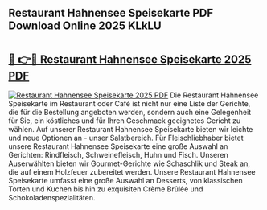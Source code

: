 ## Restaurant Hahnensee Speisekarte PDF Download Online 2025 KLkLU

# <h2><a href="http://gc6rja.nevu.top/?p=Restaurant+Hahnensee+Speisekarte">🔗 👉🔴 Restaurant Hahnensee Speisekarte 2025 PDF</a></h2>

[![Restaurant Hahnensee Speisekarte 2025 PDF](https://i.imgur.com/dBaPXMq.png)](http://gc6rja.nevu.top/?p=Restaurant+Hahnensee+Speisekarte)
Die Restaurant Hahnensee Speisekarte im Restaurant oder Café ist nicht nur eine Liste der Gerichte, die für die Bestellung angeboten werden, sondern auch eine Gelegenheit für Sie, ein köstliches und für Ihren Geschmack geeignetes Gericht zu wählen. Auf unserer Restaurant Hahnensee Speisekarte bieten wir leichte und neue Optionen an - unser Salatbereich. Für Fleischliebhaber bietet unsere Restaurant Hahnensee Speisekarte eine große Auswahl an Gerichten: Rindfleisch, Schweinefleisch, Huhn und Fisch. Unseren Auserwählten bieten wir Gourmet-Gerichte wie Schaschlik und Steak an, die auf einem Holzfeuer zubereitet werden. Unsere Restaurant Hahnensee Speisekarte umfasst eine große Auswahl an Desserts, von klassischen Torten und Kuchen bis hin zu exquisiten Crème Brûlée und Schokoladenspezialitäten.
